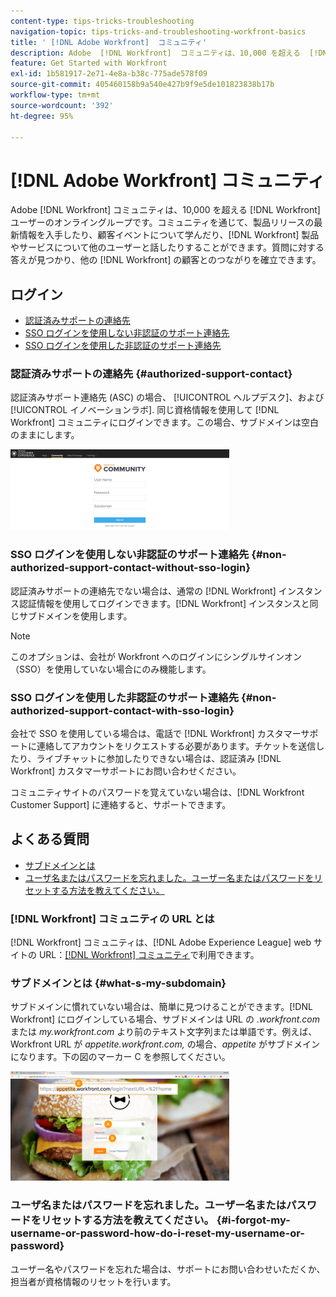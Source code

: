 ```yaml
---
content-type: tips-tricks-troubleshooting
navigation-topic: tips-tricks-and-troubleshooting-workfront-basics
title: ' [!DNL Adobe Workfront]  コミュニティ'
description: Adobe  [!DNL Workfront]  コミュニティは、10,000 を超える  [!DNL Workfront]  ユーザーのオンライングループです。コミュニティを通じて、製品リリースの最新情報を入手したり、顧客イベントについて学んだり、 [!DNL Workfront]  製品やサービスについて他のユーザーと話したりすることができます。質問に対する答えが見つかり、他の  [!DNL Workfront]  の顧客とのつながりを確立できます。
feature: Get Started with Workfront
exl-id: 1b581917-2e71-4e8a-b38c-775ade578f09
source-git-commit: 405460158b9a540e427b9f9e5de101823838b17b
workflow-type: tm+mt
source-wordcount: '392'
ht-degree: 95%

---
```


# [!DNL Adobe Workfront] コミュニティ

Adobe [!DNL Workfront] コミュニティは、10,000 を超える [!DNL Workfront] ユーザーのオンライングループです。コミュニティを通じて、製品リリースの最新情報を入手したり、顧客イベントについて学んだり、[!DNL Workfront] 製品やサービスについて他のユーザーと話したりすることができます。質問に対する答えが見つかり、他の [!DNL Workfront] の顧客とのつながりを確立できます。

<!--
<img src="assets/screen-shot-2018-09-06-at-11.38.27-am-350x112.png" alt="Screen_Shot_2018-09-06_at_11.38.27_AM.png" style="width: 350;height: 112;" data-mc-conditions="QuicksilverOrClassic.Draft mode">
-->

## ログイン

* [認証済みサポートの連絡先](#authorized-support-contact)
* [SSO ログインを使用しない非認証のサポート連絡先](#non-authorized-support-contact-without-sso-login)
* [SSO ログインを使用した非認証のサポート連絡先](#non-authorized-support-contact-with-sso-login)

### 認証済みサポートの連絡先 {#authorized-support-contact}

認証済みサポート連絡先 (ASC) の場合、 [!UICONTROL ヘルプデスク]、および [!UICONTROL イノベーションラボ]. 同じ資格情報を使用して [!DNL Workfront] コミュニティにログインできます。この場合、サブドメインは空白のままにします。

![community_4.png](assets/community-4-350x129.png)

### SSO ログインを使用しない非認証のサポート連絡先 {#non-authorized-support-contact-without-sso-login}

認証済みサポートの連絡先でない場合は、通常の [!DNL Workfront] インスタンス認証情報を使用してログインできます。[!DNL Workfront] インスタンスと同じサブドメインを使用します。

>[!NOTE]
>
>このオプションは、会社が Workfront へのログインにシングルサインオン（SSO）を使用していない場合にのみ機能します。

### SSO ログインを使用した非認証のサポート連絡先 {#non-authorized-support-contact-with-sso-login}

会社で SSO を使用している場合は、電話で [!DNL Workfront] カスタマーサポートに連絡してアカウントをリクエストする必要があります。チケットを送信したり、ライブチャットに参加したりできない場合は、認証済み [!DNL Workfront] カスタマーサポートにお問い合わせください。

コミュニティサイトのパスワードを覚えていない場合は、[!DNL Workfront Customer Support] に連絡すると、サポートできます。

## よくある質問

* [サブドメインとは](#what-s-my-subdomain)
* [ユーザ名またはパスワードを忘れました。ユーザー名またはパスワードをリセットする方法を教えてください。](#i-forgot-my-username-or-password-how-do-i-reset-my-username-or-password)

### [!DNL Workfront] コミュニティの URL とは

[!DNL Workfront] コミュニティは、[!DNL Adobe Experience League] web サイトの URL：[[!DNL Workfront]  コミュニティ](https://experienceleaguecommunities.adobe.com/t5/workfront/ct-p/workfront?profile.language=ja)で利用できます。

### サブドメインとは {#what-s-my-subdomain}

サブドメインに慣れていない場合は、簡単に見つけることができます。[!DNL Workfront] にログインしている場合、サブドメインは URL の *.workfront.com* または *my.workfront.com* より前のテキスト文字列または単語です。例えば、Workfront URL が *appetite.workfront.com,* の場合、*appetite* がサブドメインになります。下の図のマーカー C を参照してください。

![community_5.png](assets/community-5-350x175.png)

### ユーザ名またはパスワードを忘れました。ユーザー名またはパスワードをリセットする方法を教えてください。 {#i-forgot-my-username-or-password-how-do-i-reset-my-username-or-password}

ユーザー名やパスワードを忘れた場合は、サポートにお問い合わせいただくか、担当者が資格情報のリセットを行います。
